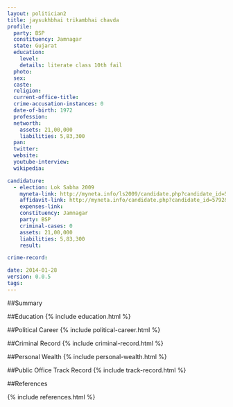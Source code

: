 ```yaml
---
layout: politician2
title: jaysukhbhai trikambhai chavda
profile: 
  party: BSP
  constituency: Jamnagar
  state: Gujarat
  education: 
    level: 
    details: literate class 10th fail
  photo: 
  sex: 
  caste: 
  religion: 
  current-office-title: 
  crime-accusation-instances: 0
  date-of-birth: 1972
  profession: 
  networth: 
    assets: 21,00,000
    liabilities: 5,83,300
  pan: 
  twitter: 
  website: 
  youtube-interview: 
  wikipedia: 

candidature: 
  - election: Lok Sabha 2009
    myneta-link: http://myneta.info/ls2009/candidate.php?candidate_id=5792
    affidavit-link: http://myneta.info/candidate.php?candidate_id=5792&scan=original
    expenses-link: 
    constituency: Jamnagar 
    party: BSP
    criminal-cases: 0
    assets: 21,00,000
    liabilities: 5,83,300
    result:  

crime-record: 

date: 2014-01-28
version: 0.0.5
tags: 
---
```

##Summary


##Education
{% include education.html %}


##Political Career
{% include political-career.html %}


##Criminal Record
{% include criminal-record.html %}


##Personal Wealth
{% include personal-wealth.html %}


##Public Office Track Record
{% include track-record.html %}


##References


{% include references.html %}